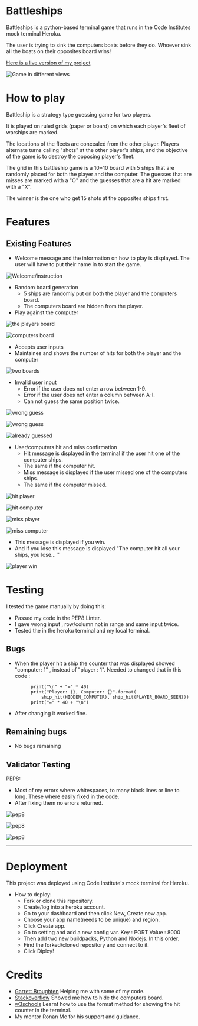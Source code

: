 # Battleships

Battleships is a python-based terminal game that runs in the Code Institutes mock terminal Heroku.

The user is trying to sink the computers boats before they do. Whoever sink all the boats on their opposites board wins!

[Here is a live version of my project]()

![Game in different views](https://github.com/Idehed/Project-3-battleships/assets/146822758/5538260e-ee5a-4486-9436-90207a9f1934)

# How to play

Battleship is a strategy type guessing game for two players.

It is played on ruled grids (paper or board) on which each player's fleet of warships are marked.
 
The locations of the fleets are concealed from the other player. Players alternate turns calling "shots" at the other player's ships, and the objective of the game is to destroy the opposing player's fleet.

The grid in this battleship game is a 10*10 board with 5 ships that are randomly placed for both the player and the computer.
The guesses that are misses are marked with a "O" and the guesses that are a hit are marked with a "X".

The winner is the one who get 15 shots at the opposites ships first. 

# Features

## Existing Features

- Welcome message and the information on how to play is displayed. The user will have to put their name in to start the game.


![Welcome/instruction](https://github.com/Idehed/Project-3-battleships/assets/146822758/41139d12-37c1-4038-948a-e388dd64f63f)

- Random board generation
    - 5 ships are randomly put on both the player and the computers board.
    - The computers board are hidden from the player.
- Play against the computer

![the players board](https://github.com/Idehed/Project-3-battleships/assets/146822758/94a94a68-d097-45ba-a6c0-9bb4b1557b7e)

![computers board](https://github.com/Idehed/Project-3-battleships/assets/146822758/473833a4-6c46-474a-a30f-70b2e07121b5)

- Accepts user inputs
- Maintaines and shows the number of hits for both the player and the computer

![two boards](https://github.com/Idehed/Project-3-battleships/assets/146822758/84431e6c-6d87-4eed-914f-b364b01f91d7)

- Invalid user input
    - Error if the user does not enter a row between 1-9.
    - Error if the user does not enter a column between A-I.
    - Can not guess the same position twice.

![wrong guess](https://github.com/Idehed/Project-3-battleships/assets/146822758/5ff47a21-aed9-4a60-87cf-49a7103a9bdf)

![wrong guess](https://github.com/Idehed/Project-3-battleships/assets/146822758/49735115-e1d9-466c-815c-666bafff2a90)

![already guessed](https://github.com/Idehed/Project-3-battleships/assets/146822758/0968612b-9701-4644-952f-4773f21a1eae)

- User/computers hit and miss confirmation 
    - Hit message is displayed in the terminal if the user hit one of the computer ships.
    - The same if the computer hit.
    - Miss message is displayed if the user missed one of the computers ships.
    - The same if the computer missed.

![hit player](https://github.com/Idehed/Project-3-battleships/assets/146822758/a1eb99e7-5617-41ed-b6af-91264a7e45aa)


![hit computer](https://github.com/Idehed/Project-3-battleships/assets/146822758/7d740906-8bd4-4eec-ae7b-444d03336dc4)


![miss player](https://github.com/Idehed/Project-3-battleships/assets/146822758/294c8ac1-d15a-425a-8bd5-472a4e702eb2)

![miss computer](https://github.com/Idehed/Project-3-battleships/assets/146822758/41b9d4fa-c3f8-4331-baba-ab71bc903be8)

- This message is displayed if you win.
- And if you lose this message is displayed "The computer hit all your ships, you lose... "

![player win](https://github.com/Idehed/Project-3-battleships/assets/146822758/6a303fc4-d967-459f-b645-8f4f6ee1ef47)


# Testing
I tested the game manually by doing this:
- Passed my code in the PEP8 Linter. 
- I gave wrong input , row/column not in range and same input twice.
- Tested the in the heroku terminal and my local terminal.

## Bugs

- When the player hit a ship the counter that was displayed showed "computer: 1" , instead of "player : 1".
Needed to changed that in this code : 

            print("\n" + "=" * 40)
            print("Player: {}, Computer: {}".format(
                ship_hit(HIDDEN_COMPUTER), ship_hit(PLAYER_BOARD_SEEN)))
            print("=" * 40 + "\n")

- After changing it worked fine.
## Remaining bugs
- No bugs remaining

## Validator Testing 

PEP8:

- Most of my errors where whitespaces, to many black lines or line to long. These where easily fixed in the code.
- After fixing them no errors returned.


![pep8](https://github.com/Idehed/Project-3-battleships/assets/146822758/9ac4e5c4-86bf-4a46-b95c-046efd07a0e6)

![pep8](https://github.com/Idehed/Project-3-battleships/assets/146822758/6f01741a-6d79-42a2-a1b7-cf438bbcc131)

![pep8](https://github.com/Idehed/Project-3-battleships/assets/146822758/4f6caed1-446c-4fa8-9266-175261974a99)

---

# Deployment 
This project was deployed using Code Institute's mock terminal for Heroku.

- How to deploy: 
   - Fork or clone this repository.
   - Create/log into a heroku account.
   - Go to your dashboard and then click New, Create new app.
   - Choose your app name(needs to be unique) and region.
   - Click Create app.
   - Go to setting and add a new config var. Key : PORT Value : 8000
   - Then add two new buildpacks, Python and Nodejs. In this order. 
   - Find the forked/cloned repository and connect to it.
   - Click Diploy!


# Credits

- [Garrett Broughten](https://github.com/gbrough/battleship/blob/main/5_ship_types_with_computer.py) Helping me with some of my code.
- [Stackoverflow](https://stackoverflow.com/questions/75696001/battleships-game-python-when-playing-game-no-hits-are-recorded-through-the-ga) Showed me how to hide the computers board.
- [w3schools](https://www.w3schools.com/python/ref_string_format.asp) Learnt how to use the format method for showing the hit counter in the terminal.
- My mentor Ronan Mc for his support and guidance.
